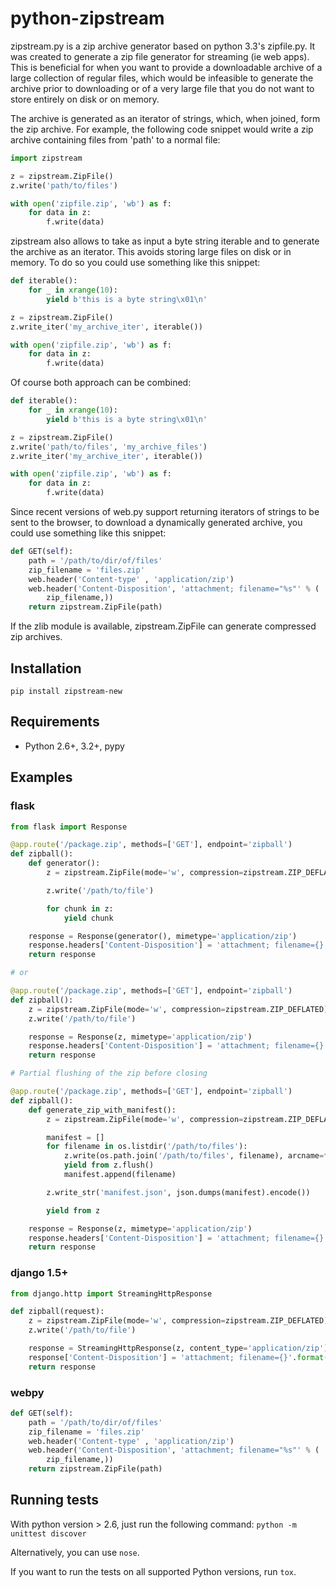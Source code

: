 
# python-zipstream

zipstream.py is a zip archive generator based on python 3.3's zipfile.py. It was created to
generate a zip file generator for streaming (ie web apps). This is beneficial for when you
want to provide a downloadable archive of a large collection of regular files, which would be infeasible to
generate the archive prior to downloading or of a very large file that you do not want to store entirely on disk or on memory.

The archive is generated as an iterator of strings, which, when joined, form
the zip archive. For example, the following code snippet would write a zip
archive containing files from 'path' to a normal file:

```python
import zipstream

z = zipstream.ZipFile()
z.write('path/to/files')

with open('zipfile.zip', 'wb') as f:
    for data in z:
        f.write(data)
```

zipstream also allows to take as input a byte string iterable and to generate
the archive as an iterator.
This avoids storing large files on disk or in memory.
To do so you could use something like this snippet:

```python
def iterable():
    for _ in xrange(10):
        yield b'this is a byte string\x01\n'

z = zipstream.ZipFile()
z.write_iter('my_archive_iter', iterable())

with open('zipfile.zip', 'wb') as f:
    for data in z:
        f.write(data)
```

Of course both approach can be combined:

```python
def iterable():
    for _ in xrange(10):
        yield b'this is a byte string\x01\n'

z = zipstream.ZipFile()
z.write('path/to/files', 'my_archive_files')
z.write_iter('my_archive_iter', iterable())

with open('zipfile.zip', 'wb') as f:
    for data in z:
        f.write(data)
```

Since recent versions of web.py support returning iterators of strings to be
sent to the browser, to download a dynamically generated archive, you could
use something like this snippet:

```python
def GET(self):
    path = '/path/to/dir/of/files'
    zip_filename = 'files.zip'
    web.header('Content-type' , 'application/zip')
    web.header('Content-Disposition', 'attachment; filename="%s"' % (
        zip_filename,))
    return zipstream.ZipFile(path)
```

If the zlib module is available, zipstream.ZipFile can generate compressed zip
archives.

## Installation

```
pip install zipstream-new
```

## Requirements

  * Python 2.6+, 3.2+, pypy

## Examples

### flask

```python
from flask import Response

@app.route('/package.zip', methods=['GET'], endpoint='zipball')
def zipball():
    def generator():
        z = zipstream.ZipFile(mode='w', compression=zipstream.ZIP_DEFLATED)

        z.write('/path/to/file')

        for chunk in z:
            yield chunk

    response = Response(generator(), mimetype='application/zip')
    response.headers['Content-Disposition'] = 'attachment; filename={}'.format('files.zip')
    return response

# or

@app.route('/package.zip', methods=['GET'], endpoint='zipball')
def zipball():
    z = zipstream.ZipFile(mode='w', compression=zipstream.ZIP_DEFLATED)
    z.write('/path/to/file')

    response = Response(z, mimetype='application/zip')
    response.headers['Content-Disposition'] = 'attachment; filename={}'.format('files.zip')
    return response

# Partial flushing of the zip before closing

@app.route('/package.zip', methods=['GET'], endpoint='zipball')
def zipball():
    def generate_zip_with_manifest():
        z = zipstream.ZipFile(mode='w', compression=zipstream.ZIP_DEFLATED)

        manifest = []
        for filename in os.listdir('/path/to/files'):
            z.write(os.path.join('/path/to/files', filename), arcname=filename)
            yield from z.flush()
            manifest.append(filename)

        z.write_str('manifest.json', json.dumps(manifest).encode())

        yield from z

    response = Response(z, mimetype='application/zip')
    response.headers['Content-Disposition'] = 'attachment; filename={}'.format('files.zip')
    return response
```

### django 1.5+

```python
from django.http import StreamingHttpResponse

def zipball(request):
    z = zipstream.ZipFile(mode='w', compression=zipstream.ZIP_DEFLATED)
    z.write('/path/to/file')

    response = StreamingHttpResponse(z, content_type='application/zip')
    response['Content-Disposition'] = 'attachment; filename={}'.format('files.zip')
    return response
```

### webpy

```python
def GET(self):
    path = '/path/to/dir/of/files'
    zip_filename = 'files.zip'
    web.header('Content-type' , 'application/zip')
    web.header('Content-Disposition', 'attachment; filename="%s"' % (
        zip_filename,))
    return zipstream.ZipFile(path)
```

## Running tests

With python version > 2.6, just run the following command: `python -m unittest discover`

Alternatively, you can use `nose`.

If you want to run the tests on all supported Python versions, run `tox`.
